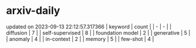 # arxiv-daily
updated on 2023-09-13 22:12:57.317366
| keyword | count |
| - | - |
| diffusion | 7 |
| self-supervised | 8 |
| foundation model | 2 |
| generative | 5 |
| anomaly | 4 |
| in-context | 2 |
| memory | 5 |
| few-shot | 4 |
